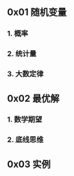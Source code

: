 ## 0x01 随机变量

### 1. 概率

### 2. 统计量

### 3. 大数定律

## 0x02 最优解

### 1. 数学期望

### 2. 底线思维

## 0x03 实例




